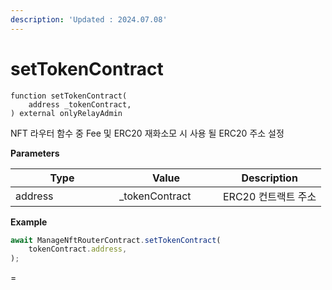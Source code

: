```yaml
---
description: 'Updated : 2024.07.08'
---
```


# setTokenContract



```solidity
function setTokenContract(
    address _tokenContract,
) external onlyRelayAdmin
```



NFT 라우터 함수 중 Fee 및  ERC20 재화소모 시 사용 될 ERC20 주소 설정



**Parameters**

<table><thead><tr><th width="150">Type</th><th width="150">Value</th><th>Description</th></tr></thead><tbody><tr><td>address</td><td>_tokenContract</td><td>ERC20 컨트랙트 주소</td></tr></tbody></table>



**Example**

```javascript
await ManageNftRouterContract.setTokenContract(
    tokenContract.address,
);
```



\=
